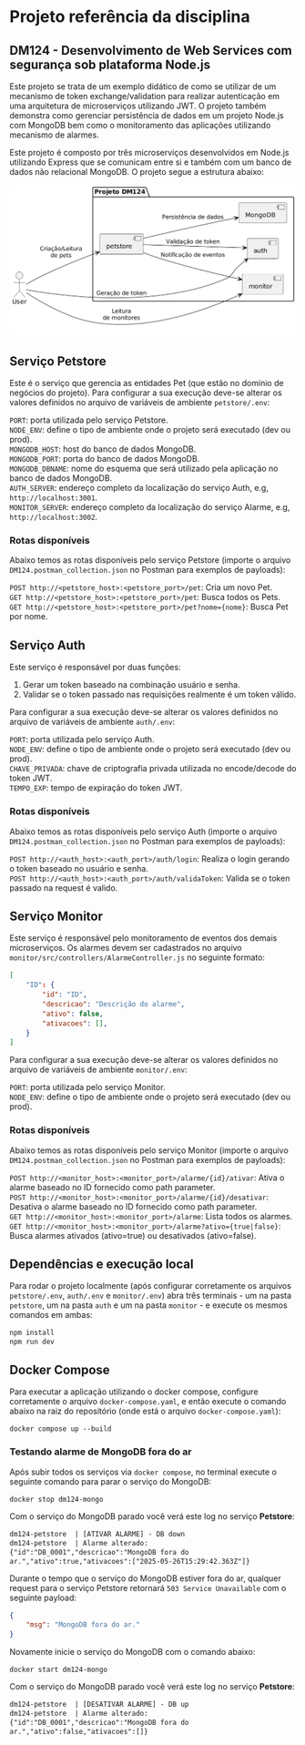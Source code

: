 # Projeto referência da disciplina 
## DM124 - Desenvolvimento de Web Services com segurança sob plataforma Node.js

Este projeto se trata de um exemplo didático de como se utilizar de um mecanismo de token exchange/validation para realizar autenticação em uma arquitetura de microserviços utilizando JWT. O projeto também demonstra como gerenciar persistência de dados em um projeto Node.js com MongoDB bem como o monitoramento das aplicações utilizando mecanismo de alarmes.  

Este projeto é composto por três microserviços desenvolvidos em Node.js utilizando Express que se comunicam entre si e também com um banco de dados não relacional MongoDB. O projeto segue a estrutura abaixo:  

![Estrutura do projeto](docs/img/deployment.png)

## Serviço Petstore

Este é o serviço que gerencia as entidades Pet (que estão no domínio de negócios do projeto). Para configurar a sua execução deve-se alterar os valores definidos no arquivo de variáveis de ambiente `petstore/.env`:  

`PORT`: porta utilizada pelo serviço Petstore.  
`NODE_ENV`: define o tipo de ambiente onde o projeto será executado (dev ou prod).  
`MONGODB_HOST`: host do banco de dados MongoDB.  
`MONGODB_PORT`: porta do banco de dados MongoDB.  
`MONGODB_DBNAME`: nome do esquema que será utilizado pela aplicação no banco de dados MongoDB.  
`AUTH_SERVER`: endereço completo da localização do serviço Auth, e.g, `http://localhost:3001`.  
`MONITOR_SERVER`: endereço completo da localização do serviço Alarme, e.g, `http://localhost:3002`.  

### Rotas disponíveis

Abaixo temos as rotas disponíveis pelo serviço Petstore (importe o arquivo `DM124.postman_collection.json` no Postman para exemplos de payloads):

`POST http://<petstore_host>:<petstore_port>/pet`: Cria um novo Pet.  
`GET http://<petstore_host>:<petstore_port>/pet`: Busca todos os Pets.  
`GET http://<petstore_host>:<petstore_port>/pet?nome={nome}`: Busca Pet por nome.  

## Serviço Auth

Este serviço é responsável por duas funções:  
1) Gerar um token baseado na combinação usuário e senha.  
2) Validar se o token passado nas requisições realmente é um token válido.  

Para configurar a sua execução deve-se alterar os valores definidos no arquivo de variáveis de ambiente `auth/.env`:  

`PORT`: porta utilizada pelo serviço Auth.  
`NODE_ENV`: define o tipo de ambiente onde o projeto será executado (dev ou prod).  
`CHAVE_PRIVADA`: chave de criptografia privada utilizada no encode/decode do token JWT.  
`TEMPO_EXP`: tempo de expiração do token JWT.  

### Rotas disponíveis

Abaixo temos as rotas disponíveis pelo serviço Auth (importe o arquivo `DM124.postman_collection.json` no Postman para exemplos de payloads):

`POST http://<auth_host>:<auth_port>/auth/login`: Realiza o login gerando o token baseado no usuário e senha.  
`POST http://<auth_host>:<auth_port>/auth/validaToken`: Valida se o token passado na request é valido.  

## Serviço Monitor

Este serviço é responsável pelo monitoramento de eventos dos demais microserviços. Os alarmes devem ser cadastrados no arquivo `monitor/src/controllers/AlarmeController.js` no seguinte formato:

```json
[
    "ID": {
        "id": "ID",
        "descricao": "Descrição do alarme",
        "ativo": false,
        "ativacoes": [],
    }
]
```
Para configurar a sua execução deve-se alterar os valores definidos no arquivo de variáveis de ambiente `monitor/.env`:  

`PORT`: porta utilizada pelo serviço Monitor.  
`NODE_ENV`: define o tipo de ambiente onde o projeto será executado (dev ou prod).  

### Rotas disponíveis

Abaixo temos as rotas disponíveis pelo serviço Monitor (importe o arquivo `DM124.postman_collection.json` no Postman para exemplos de payloads):

`POST http://<monitor_host>:<monitor_port>/alarme/{id}/ativar`: Ativa o alarme baseado no ID fornecido como path parameter.  
`POST http://<monitor_host>:<monitor_port>/alarme/{id}/desativar`: Desativa o alarme baseado no ID fornecido como path parameter.  
`GET http://<monitor_host>:<monitor_port>/alarme`: Lista todos os alarmes.  
`GET http://<monitor_host>:<monitor_port>/alarme?ativo={true|false}`: Busca alarmes ativados (ativo=true) ou desativados (ativo=false).  

## Dependências e execução local

Para rodar o projeto localmente (após configurar corretamente os arquivos `petstore/.env`, `auth/.env` e `monitor/.env`) abra três terminais - um na pasta `petstore`, um na pasta `auth` e um na pasta `monitor` - e execute os mesmos comandos em ambas:

```shell
npm install
npm run dev
```

## Docker Compose

Para executar a aplicação utilizando o docker compose, configure corretamente o arquivo `docker-compose.yaml`, e então execute o comando abaixo na raiz do repositório (onde está o arquivo `docker-compose.yaml`):

```shell
docker compose up --build
```

### Testando alarme de MongoDB fora do ar

Após subir todos os serviços via `docker compose`, no terminal execute o seguinte comando para parar o serviço do MongoDB:

```shell
docker stop dm124-mongo
```

Com o serviço do MongoDB parado você verá este log no serviço **Petstore**:

```log
dm124-petstore  | [ATIVAR ALARME] - DB down
dm124-petstore  | Alarme alterado: {"id":"DB_0001","descricao":"MongoDB fora do ar.","ativo":true,"ativacoes":["2025-05-26T15:29:42.363Z"]}
```

Durante o tempo que o serviço do MongoDB estiver fora do ar, qualquer request para o serviço Petstore retornará `503 Service Unavailable` com o seguinte payload:

```json
{
    "msg": "MongoDB fora do ar."
}
```

Novamente inicie o serviço do MongoDB com o comando abaixo:

```shell
docker start dm124-mongo
```

Com o serviço do MongoDB parado você verá este log no serviço **Petstore**:

```log
dm124-petstore  | [DESATIVAR ALARME] - DB up
dm124-petstore  | Alarme alterado: {"id":"DB_0001","descricao":"MongoDB fora do ar.","ativo":false,"ativacoes":[]}
```